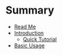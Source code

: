 # Summary

* [Read Me](README.md)
* [Introduction](introduction.md)
   * [Quick Tutorial](tutorial.md)
* [Basic Usage](basic_usage.md)

